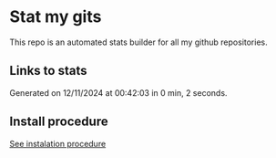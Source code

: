 # Stat my gits

This repo is an automated stats builder for all my github repositories.

## Links to stats


Generated on 12/11/2024 at 00:42:03 in 0 min, 2 seconds.

## Install procedure

[See instalation procedure](./src/install.md)
